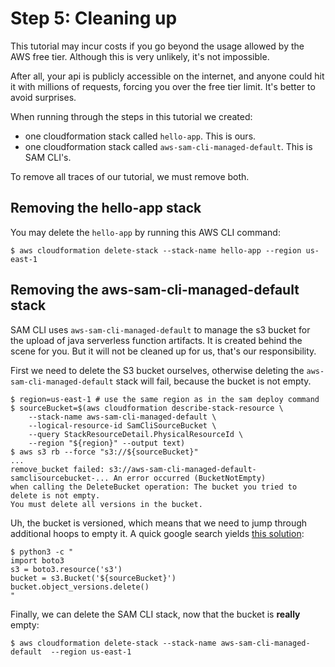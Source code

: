 # Step 5: Cleaning up

This tutorial may incur costs if you go beyond the usage allowed by the AWS free tier.
Although this is very unlikely, it's not impossible.

After all, your api is publicly accessible on the internet,
and anyone could hit it with millions of requests, forcing you over the free tier limit. It's better to avoid surprises.

When running through the steps in this tutorial we created:

- one cloudformation stack called `hello-app`. This is ours.
- one cloudformation stack called `aws-sam-cli-managed-default`. This is SAM CLI's.

To remove all traces of our tutorial, we must remove both.

## Removing the hello-app stack

You may delete the `hello-app` by running this AWS CLI command:

```shell
$ aws cloudformation delete-stack --stack-name hello-app --region us-east-1
```

## Removing the aws-sam-cli-managed-default stack

SAM CLI uses `aws-sam-cli-managed-default` to manage the s3 bucket for the upload of java serverless function artifacts.
It is created behind the scene for you. But it will not be cleaned up for us, that's our responsibility.

First we need to delete the S3 bucket ourselves, otherwise deleting the `aws-sam-cli-managed-default` stack will fail, because the bucket is not empty.

```shell
$ region=us-east-1 # use the same region as in the sam deploy command
$ sourceBucket=$(aws cloudformation describe-stack-resource \
    --stack-name aws-sam-cli-managed-default \
    --logical-resource-id SamCliSourceBucket \
    --query StackResourceDetail.PhysicalResourceId \
    --region "${region}" --output text)
$ aws s3 rb --force "s3://${sourceBucket}"
...
remove_bucket failed: s3://aws-sam-cli-managed-default-samclisourcebucket-... An error occurred (BucketNotEmpty)
when calling the DeleteBucket operation: The bucket you tried to delete is not empty.
You must delete all versions in the bucket.
```

Uh, the bucket is versioned, which means that we need to jump through additional hoops to empty it.
A quick google search yields [this solution](https://stackoverflow.com/questions/29809105/how-do-i-delete-a-versioned-bucket-in-aws-s3-using-the-cli#35306665):

```shell
$ python3 -c "
import boto3
s3 = boto3.resource('s3')
bucket = s3.Bucket('${sourceBucket}')
bucket.object_versions.delete()
"
```

Finally, we can delete the SAM CLI stack, now that the bucket is **really** empty:

```shell
$ aws cloudformation delete-stack --stack-name aws-sam-cli-managed-default  --region us-east-1
```
